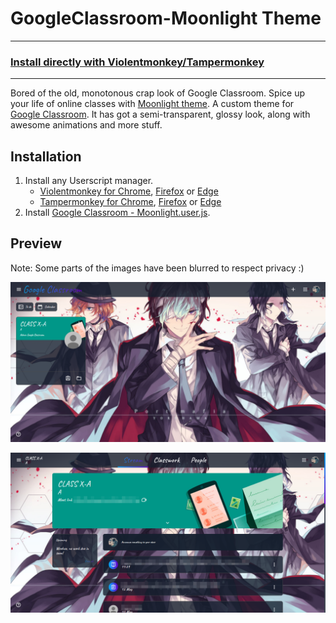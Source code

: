 # GoogleClassroom-Moonlight Theme
___
### [Install directly with Violentmonkey/Tampermonkey](https://greasyfork.org/scripts/426414-google-classroom-moonlight/code/Google%20Classroom%20-%20Moonlight.user.js)
___

Bored of the old, monotonous crap look of Google Classroom. Spice up your life of online classes with [Moonlight theme](https://github.com/Risuleia/GoogleClassroom-Moonlight/). A custom theme for [Google Classroom](https://classroom.google.com/). It has got a semi-transparent, glossy look, along with awesome animations and more stuff.

## Installation
1. Install any Userscript manager.
	* [Violentmonkey for Chrome](https://chrome.google.com/webstore/detail/violent-monkey/jinjaccalgkegednnccohejagnlnfdag), [Firefox](https://addons.mozilla.org/firefox/addon/violentmonkey) or [Edge](https://microsoftedge.microsoft.com/addons/detail/eeagobfjdenkkddmbclomhiblgggliao)
	* [Tampermonkey for Chrome](https://chrome.google.com/webstore/detail/dhdgffkkebhmkfjojejmpbldmpobfkfo), [Firefox](https://addons.mozilla.org/firefox/addon/tampermonkey) or [Edge](https://microsoftedge.microsoft.com/addons/detail/tampermonkey/iikmkjmpaadaobahmlepeloendndfphd)
2. Install [Google Classroom - Moonlight.user.js](https://greasyfork.org/scripts/426414-google-classroom-moonlight/code/Google%20Classroom%20-%20Moonlight.user.js).

## Preview
Note: Some parts of the images have been blurred to respect privacy :)

![Google Classroom Preview 1](images/chrome_3hNDywlsy4.png)

![Google Classroom Preview 2](images/WPxlKLBBuy.png)
